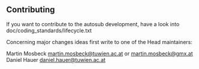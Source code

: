 Contributing
------------

If you want to contribute to the autosub development, have a look into
doc/coding_standards/lifecycle.txt

Concerning major changes ideas first write to one of the Head maintainers:

Martin Mosbeck <martin.mosbeck@tuwien.ac.at> or <martin.mosbeck@gmx.at>
Daniel Hauer <daniel.hauer@tuwien.ac.at>
